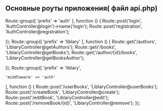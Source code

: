 <h2> Основные роуты приложения( файл api.php) </h2>
<p>
Route::group([
    'prefix' => 'auth'
], function () {
    Route::post('login', 'AuthController@login')->name('login');
    Route::post('registration', 'AuthController@registration');

});
Route::group([
    'prefix' => 'liblary'
], function () {
    Route::get('/authors', 'LiblaryController@getAuhtors');
    Route::get('/books', 'LiblaryController@getBooks');
    Route::get('/author/{id}/books', 'LiblaryController@getBooksAuthor');

});
Route::group([
    'prefix' => 'liblary',

    'middleware' => 'auth'
], function () {
    Route::post('/userBooks', 'LiblaryController@userBooks');
    Route::post('/createBook', 'LiblaryController@create');
    Route::post('/editBook', 'LiblaryController@edit');
    Route::post('/removeBook/{id}', 'LiblaryController@remove');
});
</p>
